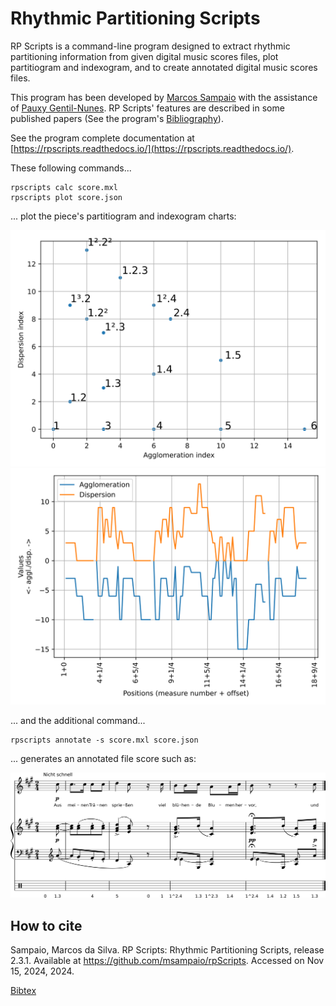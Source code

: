# Rhythmic Partitioning Scripts

RP Scripts is a command-line program designed to extract rhythmic partitioning information from given digital music scores files, plot partitiogram and indexogram, and to create annotated digital music scores files.

This program has been developed by [Marcos Sampaio](https://marcos.sampaio.me) with the assistance of [Pauxy Gentil-Nunes](https://pauxy.net). RP Scripts' features are described in some published papers (See the program's [Bibliography](https://rpscripts.readthedocs.io/en/latest/bibliography.html)).

See the program complete documentation at [https://rpscripts.readthedocs.io/](https://rpscripts.readthedocs.io/).

These following commands...

    rpscripts calc score.mxl
    rpscripts plot score.json

... plot the piece's partitiogram and indexogram charts:

![](examples/schumann-opus48no2-simple-partitiogram.svg)
![](examples/schumann-opus48no2-simple-indexogram.svg)

... and the additional command...

    rpscripts annotate -s score.mxl score.json

... generates an annotated file score such as:

![](examples/schumann-opus48no2-annotated.svg)

## How to cite

Sampaio, Marcos da Silva. RP Scripts: Rhythmic Partitioning Scripts, release 2.3.1. Available at https://github.com/msampaio/rpScripts. Accessed on Nov 15, 2024, 2024.

[Bibtex](bibtex.bib)
